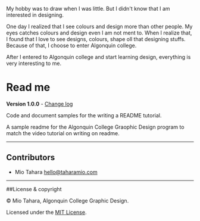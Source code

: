 My hobby was to draw when I was little. But I didn't know that I am interested in designing. 

One day I realized that I see colours and design more than other people. My eyes catches colours and design even I am not ment to. When I realize that, I found that I love to see designs, colours, shape oll that designing stuffs. 
Because of that, I choose to enter Algonquin college.

After I entered to Algonquin college and start learning design, everything is very interesting to me. 


# Read me

**Version 1.0.0** - [Change log](CHANGELOG.md)

Code and document samples for the writing a README tutorial.

A sample readme for the Algonquin College Graophic Design program to match the video tutorial on writing on readme.

---

## Contributors

- Mio Tahara <hello@taharamio.com>

---

##License & copyright

© Mio Tahara, Algonquin College Graphic Design.

Licensed under the [MIT License](LICENSE).